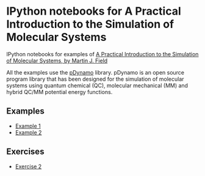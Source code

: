 # IPython notebooks for A Practical Introduction to the Simulation of Molecular Systems

IPython notebooks for examples of [A Practical Introduction to the Simulation of Molecular Systems, by Martin J. Field](http://www.cambridge.org/br/academic/subjects/chemistry/chemistry-general-interest/practical-introduction-simulation-molecular-systems-2nd-edition)

All the examples use the [pDynamo](https://sites.google.com/site/pdynamomodeling/) library. pDynamo is an open source program library that has been designed for the simulation of molecular systems using quantum chemical (QC), molecular mechanical (MM) and hybrid QC/MM potential energy functions.

## Examples

* [Example 1](http://nbviewer.ipython.org/github/mchelem/simulation-of-molecular-systems/blob/master/example1.ipynb)
* [Example 2](http://nbviewer.ipython.org/github/mchelem/simulation-of-molecular-systems/blob/master/example2.ipynb)

## Exercises
* [Exercise 2](http://nbviewer.ipython.org/github/mchelem/simulation-of-molecular-systems/blob/master/exercise2.ipynb)

